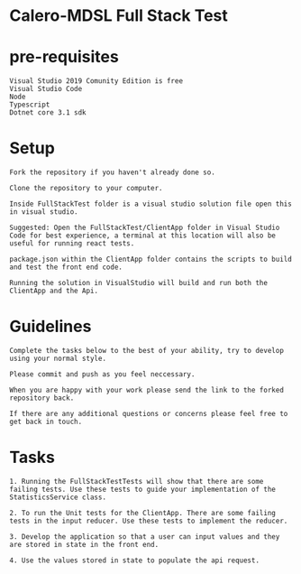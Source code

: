 # Calero-MDSL Full Stack Test

# pre-requisites
    Visual Studio 2019 Comunity Edition is free
    Visual Studio Code
    Node
    Typescript
    Dotnet core 3.1 sdk

# Setup
    Fork the repository if you haven't already done so.
    
    Clone the repository to your computer.

    Inside FullStackTest folder is a visual studio solution file open this in visual studio.

    Suggested: Open the FullStackTest/ClientApp folder in Visual Studio Code for best experience, a terminal at this location will also be useful for running react tests.

    package.json within the ClientApp folder contains the scripts to build and test the front end code.

    Running the solution in VisualStudio will build and run both the ClientApp and the Api.

# Guidelines
    Complete the tasks below to the best of your ability, try to develop using your normal style. 

    Please commit and push as you feel neccessary.

    When you are happy with your work please send the link to the forked repository back.

    If there are any additional questions or concerns please feel free to get back in touch.

# Tasks
    1. Running the FullStackTestTests will show that there are some failing tests. Use these tests to guide your implementation of the StatisticsService class.

    2. To run the Unit tests for the ClientApp. There are some failing tests in the input reducer. Use these tests to implement the reducer.

    3. Develop the application so that a user can input values and they are stored in state in the front end.

    4. Use the values stored in state to populate the api request.